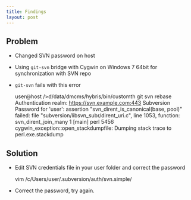 ```yaml
---
title: Findings
layout: post
---
```


Problem
-------

* Changed SVN password on host
* Using `git-svn` bridge with Cygwin on Windows 7 64bit for synchronization with SVN repo
* `git-svn` fails with this error

    user@host />d/data/dmcms/hybris/bin/customth git svn rebase
    Authentication realm: <https://svn.example.com:443> Subversion
    Password for 'user':
    assertion "svn_dirent_is_canonical(base, pool)" failed: file "subversion/libsvn_subr/dirent_uri.c", line 1053, function: svn_dirent_join_many
    1 [main] perl 5456 cygwin_exception::open_stackdumpfile: Dumping stack trace to perl.exe.stackdump

Solution
--------

* Edit SVN credentials file in your user folder and correct the password

    vim /c/Users/user/.subversion/auth/svn.simple/<md5-hash-filename>

* Correct the password, try again. 
